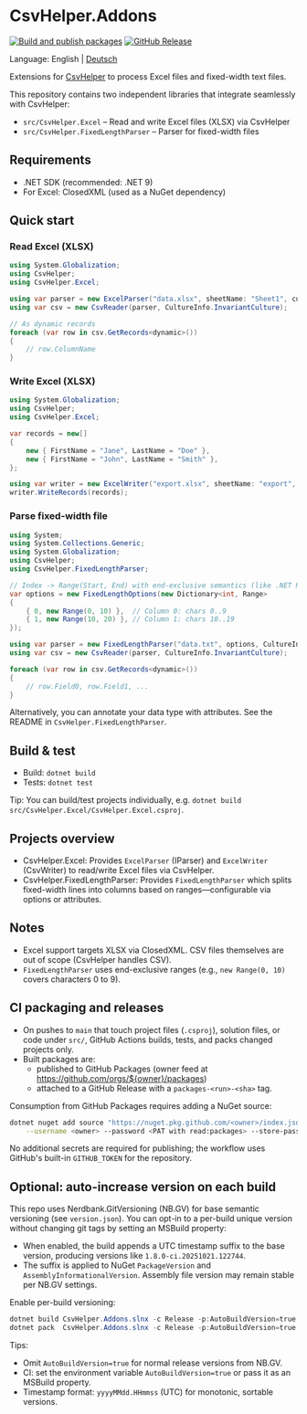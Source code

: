 # CsvHelper.Addons

[![Build and publish packages](https://github.com/jprimke-AXAP/CsvHelper.Addons/actions/workflows/publish-packages.yml/badge.svg?branch=main)](https://github.com/jprimke-AXAP/CsvHelper.Addons/actions/workflows/publish-packages.yml)
[![GitHub Release](https://img.shields.io/github/v/release/jprimke-AXAP/CsvHelper.Addons?display_name=tag)](https://github.com/jprimke-AXAP/CsvHelper.Addons/releases)

Language: English | [Deutsch](README.de.md)

Extensions for [CsvHelper](https://joshclose.github.io/CsvHelper/) to process Excel files and fixed-width text files.

This repository contains two independent libraries that integrate seamlessly with CsvHelper:

- `src/CsvHelper.Excel` – Read and write Excel files (XLSX) via CsvHelper
- `src/CsvHelper.FixedLengthParser` – Parser for fixed-width files

## Requirements

- .NET SDK (recommended: .NET 9)
- For Excel: ClosedXML (used as a NuGet dependency)

## Quick start

### Read Excel (XLSX)

```csharp
using System.Globalization;
using CsvHelper;
using CsvHelper.Excel;

using var parser = new ExcelParser("data.xlsx", sheetName: "Sheet1", culture: CultureInfo.InvariantCulture);
using var csv = new CsvReader(parser, CultureInfo.InvariantCulture);

// As dynamic records
foreach (var row in csv.GetRecords<dynamic>())
{
    // row.ColumnName
}
```

### Write Excel (XLSX)

```csharp
using System.Globalization;
using CsvHelper;
using CsvHelper.Excel;

var records = new[]
{
    new { FirstName = "Jane", LastName = "Doe" },
    new { FirstName = "John", LastName = "Smith" },
};

using var writer = new ExcelWriter("export.xlsx", sheetName: "export", culture: CultureInfo.InvariantCulture);
writer.WriteRecords(records);
```

### Parse fixed-width file

```csharp
using System;
using System.Collections.Generic;
using System.Globalization;
using CsvHelper;
using CsvHelper.FixedLengthParser;

// Index -> Range(Start, End) with end-exclusive semantics (like .NET Range)
var options = new FixedLengthOptions(new Dictionary<int, Range>
{
    { 0, new Range(0, 10) },  // Column 0: chars 0..9
    { 1, new Range(10, 20) }, // Column 1: chars 10..19
});

using var parser = new FixedLengthParser("data.txt", options, CultureInfo.InvariantCulture);
using var csv = new CsvReader(parser, CultureInfo.InvariantCulture);

foreach (var row in csv.GetRecords<dynamic>())
{
    // row.Field0, row.Field1, ...
}
```

Alternatively, you can annotate your data type with attributes. See the README in `CsvHelper.FixedLengthParser`.

## Build & test

- Build: `dotnet build`
- Tests: `dotnet test`

Tip: You can build/test projects individually, e.g. `dotnet build src/CsvHelper.Excel/CsvHelper.Excel.csproj`.

## Projects overview

- CsvHelper.Excel: Provides `ExcelParser` (IParser) and `ExcelWriter` (CsvWriter) to read/write Excel files via CsvHelper.
- CsvHelper.FixedLengthParser: Provides `FixedLengthParser` which splits fixed-width lines into columns based on ranges—configurable via options or attributes.

## Notes

- Excel support targets XLSX via ClosedXML. CSV files themselves are out of scope (CsvHelper handles CSV).
- `FixedLengthParser` uses end-exclusive ranges (e.g., `new Range(0, 10)` covers characters 0 to 9).

## CI packaging and releases

- On pushes to `main` that touch project files (`.csproj`), solution files, or code under `src/`, GitHub Actions builds, tests, and packs changed projects only.
- Built packages are:
    - published to GitHub Packages (owner feed at <https://github.com/orgs/${owner}/packages>)
    - attached to a GitHub Release with a `packages-<run>-<sha>` tag.

Consumption from GitHub Packages requires adding a NuGet source:

```sh
dotnet nuget add source "https://nuget.pkg.github.com/<owner>/index.json" --name github \
    --username <owner> --password <PAT with read:packages> --store-password-in-clear-text
```

No additional secrets are required for publishing; the workflow uses GitHub's built-in `GITHUB_TOKEN` for the repository.

## Optional: auto-increase version on each build

This repo uses Nerdbank.GitVersioning (NB.GV) for base semantic versioning (see `version.json`). You can opt-in to a per-build unique version without changing git tags by setting an MSBuild property:

- When enabled, the build appends a UTC timestamp suffix to the base version, producing versions like `1.8.0-ci.20251021.122744`.
- The suffix is applied to NuGet `PackageVersion` and `AssemblyInformationalVersion`. Assembly file version may remain stable per NB.GV settings.

Enable per-build versioning:

```powershell
dotnet build CsvHelper.Addons.slnx -c Release -p:AutoBuildVersion=true
dotnet pack  CsvHelper.Addons.slnx -c Release -p:AutoBuildVersion=true -o .\nupkgs
```

Tips:

- Omit `AutoBuildVersion=true` for normal release versions from NB.GV.
- CI: set the environment variable `AutoBuildVersion=true` or pass it as an MSBuild property.
- Timestamp format: `yyyyMMdd.HHmmss` (UTC) for monotonic, sortable versions.
